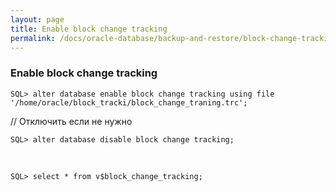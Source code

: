 ```yaml
---
layout: page
title: Enable block change tracking
permalink: /docs/oracle-database/backup-and-restore/block-change-tracking/
---
```


### Enable block change tracking


    SQL> alter database enable block change tracking using file '/home/oracle/block_tracki/block_change_traning.trc';


// Отключить  если не нужно

    SQL> alter database disable block change tracking;

<br/>

    SQL> select * from v$block_change_tracking;
